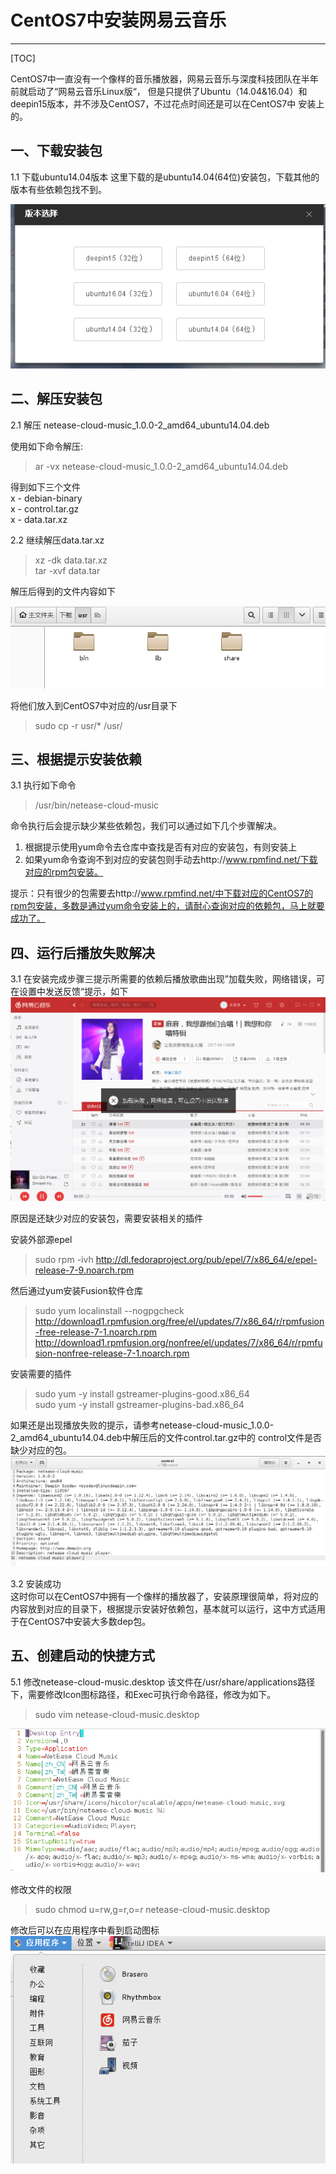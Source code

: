 # CentOS7中安装网易云音乐
***

[TOC]

CentOS7中一直没有一个像样的音乐播放器，网易云音乐与深度科技团队在半年前就启动了“网易云音乐Linux版“，
但是只提供了Ubuntu（14.04&16.04）和deepin15版本，并不涉及CentOS7，不过花点时间还是可以在CentOS7中
安装上的。

## 一、下载安装包

1.1 下载ubuntu14.04版本
这里下载的是ubuntu14.04(64位)安装包，下载其他的版本有些依赖包找不到。

![](../images/linux/wymusic/netease-cloud-music-1.png)  

## 二、解压安装包

2.1 解压 netease-cloud-music_1.0.0-2_amd64_ubuntu14.04.deb

使用如下命令解压:

>ar -vx netease-cloud-music_1.0.0-2_amd64_ubuntu14.04.deb

得到如下三个文件  
x - debian-binary    
x - control.tar.gz    
x - data.tar.xz    

2.2 继续解压data.tar.xz
>xz -dk data.tar.xz    
>tar -xvf data.tar   

解压后得到的文件内容如下

![](../images/linux/wymusic/netease-cloud-music-2.png)

将他们放入到CentOS7中对应的/usr目录下
>sudo cp -r usr/* /usr/

## 三、根据提示安装依赖

3.1 执行如下命令

> /usr/bin/netease-cloud-music

命令执行后会提示缺少某些依赖包，我们可以通过如下几个步骤解决。
1. 根据提示使用yum命令去仓库中查找是否有对应的安装包，有则安装上
2. 如果yum命令查询不到对应的安装包则手动去http://www.rpmfind.net/下载对应的rpm包安装。

提示：只有很少的包需要去http://www.rpmfind.net/中下载对应的CentOS7的rpm包安装，多数是通过yum命令安装上的，请耐心查询对应的依赖包，马上就要成功了。

## 四、运行后播放失败解决

3.1 在安装完成步骤三提示所需要的依赖后播放歌曲出现”加载失败，网络错误，可在设置中发送反馈“提示，如下
![](../images/linux/wymusic/netease-cloud-music-3.png)

原因是还缺少对应的安装包，需要安装相关的插件

安装外部源epel
>sudo rpm -ivh http://dl.fedoraproject.org/pub/epel/7/x86_64/e/epel-release-7-9.noarch.rpm

然后通过yum安装Fusion软件仓库
>sudo yum localinstall --nogpgcheck http://download1.rpmfusion.org/free/el/updates/7/x86_64/r/rpmfusion-free-release-7-1.noarch.rpm http://download1.rpmfusion.org/nonfree/el/updates/7/x86_64/r/rpmfusion-nonfree-release-7-1.noarch.rpm  

安装需要的插件
>sudo yum -y install gstreamer-plugins-good.x86_64  
>sudo yum -y install gstreamer-plugins-bad.x86_64  

如果还是出现播放失败的提示，请参考netease-cloud-music_1.0.0-2_amd64_ubuntu14.04.deb中解压后的文件control.tar.gz中的
control文件是否缺少对应的包。
![](../images/linux/wymusic/netease-cloud-music-4.png)

3.2 安装成功  
这时你可以在CentOS7中拥有一个像样的播放器了，安装原理很简单，将对应的内容放到对应的目录下，根据提示安装好依赖包，基本就可以运行，这中方式适用于在CentOS7中安装大多数dep包。

## 五、创建启动的快捷方式

5.1 修改netease-cloud-music.desktop
该文件在/usr/share/applications路径下，需要修改Icon图标路径，和Exec可执行命令路径，修改为如下。
>sudo vim netease-cloud-music.desktop

![](../images/linux/wymusic/netease-cloud-music-5.png)

修改文件的权限
>sudo chmod u=rw,g=r,o=r netease-cloud-music.desktop

修改后可以在应用程序中看到启动图标  
![](../images/linux/wymusic/netease-cloud-music-6.png)

